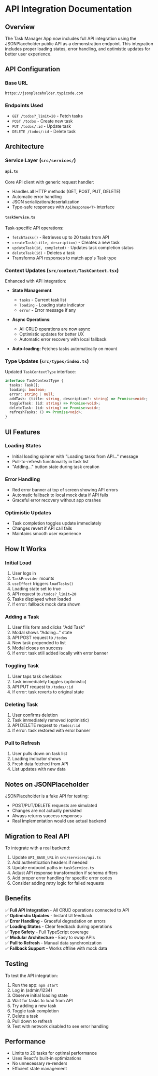 # API Integration Documentation

## Overview

The Task Manager App now includes full API integration using the JSONPlaceholder public API as a demonstration endpoint. This integration includes proper loading states, error handling, and optimistic updates for better user experience.

## API Configuration

### Base URL
```
https://jsonplaceholder.typicode.com
```

### Endpoints Used
- `GET /todos?_limit=20` - Fetch tasks
- `POST /todos` - Create new task
- `PUT /todos/:id` - Update task
- `DELETE /todos/:id` - Delete task

## Architecture

### Service Layer (`src/services/`)

#### `api.ts`
Core API client with generic request handler:
- Handles all HTTP methods (GET, POST, PUT, DELETE)
- Automatic error handling
- JSON serialization/deserialization
- Type-safe responses with `ApiResponse<T>` interface

#### `taskService.ts`
Task-specific API operations:
- `fetchTasks()` - Retrieves up to 20 tasks from API
- `createTask(title, description)` - Creates a new task
- `updateTask(id, completed)` - Updates task completion status
- `deleteTask(id)` - Deletes a task
- Transforms API responses to match app's Task type

### Context Updates (`src/context/TaskContext.tsx`)

Enhanced with API integration:
- **State Management**: 
  - `tasks` - Current task list
  - `loading` - Loading state indicator
  - `error` - Error message if any
  
- **Async Operations**:
  - All CRUD operations are now async
  - Optimistic updates for better UX
  - Automatic error recovery with local fallback
  
- **Auto-loading**: Fetches tasks automatically on mount

### Type Updates (`src/types/index.ts`)

Updated `TaskContextType` interface:
```typescript
interface TaskContextType {
  tasks: Task[];
  loading: boolean;
  error: string | null;
  addTask: (title: string, description?: string) => Promise<void>;
  toggleTask: (id: string) => Promise<void>;
  deleteTask: (id: string) => Promise<void>;
  refreshTasks: () => Promise<void>;
}
```

## UI Features

### Loading States
- Initial loading spinner with "Loading tasks from API..." message
- Pull-to-refresh functionality in task list
- "Adding..." button state during task creation

### Error Handling
- Red error banner at top of screen showing API errors
- Automatic fallback to local mock data if API fails
- Graceful error recovery without app crashes

### Optimistic Updates
- Task completion toggles update immediately
- Changes revert if API call fails
- Maintains smooth user experience

## How It Works

### Initial Load
1. User logs in
2. `TaskProvider` mounts
3. `useEffect` triggers `loadTasks()`
4. Loading state set to true
5. API request to `/todos?_limit=20`
6. Tasks displayed when loaded
7. If error: fallback mock data shown

### Adding a Task
1. User fills form and clicks "Add Task"
2. Modal shows "Adding..." state
3. API POST request to `/todos`
4. New task prepended to list
5. Modal closes on success
6. If error: task still added locally with error banner

### Toggling Task
1. User taps task checkbox
2. Task immediately toggles (optimistic)
3. API PUT request to `/todos/:id`
4. If error: task reverts to original state

### Deleting Task
1. User confirms deletion
2. Task immediately removed (optimistic)
3. API DELETE request to `/todos/:id`
4. If error: task restored with error banner

### Pull to Refresh
1. User pulls down on task list
2. Loading indicator shows
3. Fresh data fetched from API
4. List updates with new data

## Notes on JSONPlaceholder

JSONPlaceholder is a fake API for testing:
- POST/PUT/DELETE requests are simulated
- Changes are not actually persisted
- Always returns success responses
- Real implementation would use actual backend

## Migration to Real API

To integrate with a real backend:

1. Update `API_BASE_URL` in `src/services/api.ts`
2. Add authentication headers if needed
3. Update endpoint paths in `taskService.ts`
4. Adjust API response transformation if schema differs
5. Add proper error handling for specific error codes
6. Consider adding retry logic for failed requests

## Benefits

✅ **Full API Integration** - All CRUD operations connected to API  
✅ **Optimistic Updates** - Instant UI feedback  
✅ **Error Handling** - Graceful degradation on errors  
✅ **Loading States** - Clear feedback during operations  
✅ **Type Safety** - Full TypeScript coverage  
✅ **Modular Architecture** - Easy to swap APIs  
✅ **Pull to Refresh** - Manual data synchronization  
✅ **Fallback Support** - Works offline with mock data  

## Testing

To test the API integration:

1. Run the app: `npm start`
2. Log in (admin/1234)
3. Observe initial loading state
4. Wait for tasks to load from API
5. Try adding a new task
6. Toggle task completion
7. Delete a task
8. Pull down to refresh
9. Test with network disabled to see error handling

## Performance

- Limits to 20 tasks for optimal performance
- Uses React's built-in optimizations
- No unnecessary re-renders
- Efficient state management

